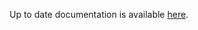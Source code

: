 <!-- DO NOT EDIT THIS FILE MANUALLY  -->
<!-- Please read the https://github.com/linuxserver/docker-rdesktop/blob/ubuntu-mate/.github/CONTRIBUTING.md -->

Up to date documentation is available [here](https://github.com/linuxserver/docker-rdesktop/blob/master/README.md).
